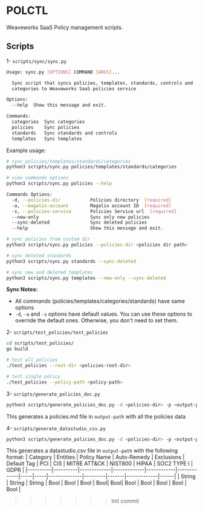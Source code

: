 # POLCTL

Weaveworks SaaS Policy management scripts.

## Scripts

1- `scripts/sync/sync.py`

```bash
Usage: sync.py [OPTIONS] COMMAND [ARGS]...

  Sync script that syncs policies, templates, standards, controls and
  categories to Weaveworks SaaS policies service

Options:
  --help  Show this message and exit.

Commands:
  categories  Sync categories
  policies    Sync policies
  standards   Sync standards and controls
  templates   Sync templates
```
Example usage:
```bash
# sync policies/templates/standards/categories
python3 scripts/sync.py policies/templates/standards/categories

# view commands options
python3 scripts/sync.py policies --help

Commands Options:
  -d, --policies-dir           Policies directory  [required]
  -a, --magalix-account        Magalix account ID  [required]
  -s, --policies-service       Policies Service url  [required]
  --new-only                   Sync only new policies
  --sync-deleted               Sync deleted policies
  --help                       Show this message and exit.

# sync policies from custom dir
python3 scripts/sync.py policies --policies-dir <policies dir path>

# sync deleted standards
python3 scripts/sync.py standards --sync-deleted

# sync new and deleted templates
python3 scripts/sync.py templates --new-only --sync-deleted
```

<b>Sync Notes:</b>
- All commands (policies/templates/categories/standards) have same options
- `-d`, `-a` and `-s` options have default values. You can use these options to override the default ones. Otherwise, you don't need to set them.

2- `scripts/test_policies/test_policies`

```bash
cd scripts/test_policies/
go build

# test all policies
./test_policies --root-dir <policies-root-dir>

# test single policy
./test_policies --policy-path <policy-path>
```

3- `scripts/generate_policies_doc.py`

```bash
python3 scripts/generate_policies_doc.py -d <policies-dir> -p <output-path>
```

This generates a policies.md file in `output-path` with all the policies data

4- `scripts/generate_datastudio_csv.py`

```bash
python3 scripts/generate_policies_doc.py -d <policies-dir> -p <output-path>
```

This generates a datastudio.csv file in `output-path` with the following format:
| Category | Entities | Policy Name | Auto-Remedy | Exclusions | Default Tag | PCI | CIS | MITRE ATT&CK | NIST800 | HIPAA | SOC2 TYPE I | GDPR |
|----------|----------|-------------|-------------|------------|-------------|-----|-----|--------------|---------|-------|-------------|------|
| String   | String   | String      | Bool        | Bool       | Bool        | Bool| Bool| Bool         | Bool    | Bool  | Bool        | Bool |
>>>>>>> Init commit
